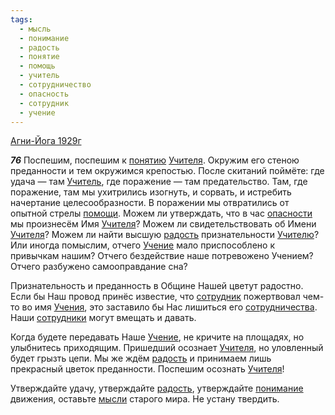 ```yaml
---
tags:
  - мысль
  - понимание
  - радость
  - понятие
  - помощь
  - учитель
  - сотрудничество
  - опасность
  - сотрудник
  - учение
---
```


[Агни-Йога 1929г](/agni/1929)

___76___
Поспешим, поспешим к [понятию](/tag/#понятие) [Учителя](/tag/#учитель). Окружим его стеною преданности и тем окружимся крепостью. После скитаний поймёте: где удача — там [Учитель](/tag/#учитель), где поражение — там предательство. Там, где поражение, там мы ухитрились изогнуть, и сорвать, и истребить начертание целесообразности. В поражении мы отвратились от опытной стрелы [помощи](/tag/#помощь). Можем ли утверждать, что в час [опасности](/tag/#опасность) мы произнесём Имя [Учителя](/tag/#учитель)? Можем ли свидетельствовать об Имени [Учителя](/tag/#учитель)? Можем ли найти высшую [радость](/tag/#радость) признательности [Учителю](/tag/#учитель)? Или иногда помыслим, отчего [Учение](/tag/#учение) мало приспособлено к привычкам нашим? Отчего бездействие наше потревожено Учением? Отчего разбужено самооправдание сна?   

Признательность и преданность в Общине Нашей цветут радостно. Если бы Наш провод принёс известие, что [сотрудник](/tag/#сотрудник) пожертвовал чем-то во имя [Учения](/tag/#учение), это заставило бы Нас лишиться его [сотрудничества](/tag/#сотрудничество). Наши [сотрудники](/tag/#сотрудник) могут вмещать и давать.   

Когда будете передавать Наше [Учение](/tag/#учение), не кричите на площадях, но улыбнитесь приходящим. Пришедший осознает [Учителя](/tag/#учитель), но уловленный будет грызть цепи. Мы же ждём [радость](/tag/#радость) и принимаем лишь прекрасный цветок преданности. Поспешим осознать [Учителя](/tag/#учитель)!   

Утверждайте удачу, утверждайте [радость](/tag/#радость), утверждайте [понимание](/tag/#понимание) движения, оставьте [мысли](/tag/#мысль) старого мира. Не устану твердить.